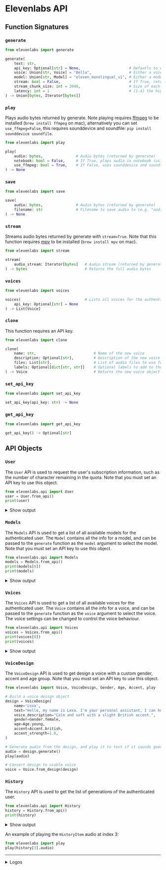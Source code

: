 # Elevenlabs API

## Function Signatures

### `generate`

```py
from elevenlabs import generate

generate(
    text: str,
    api_key: Optional[str] = None,                      # Defautls to env variable ELEVEN_API_KEY, or None if not set but quota will be limited
    voice: Union[str, Voice] = "Bella",                 # Either a voice name, voice_id, or Voice object (use voice object to control stability and similarity_boost)
    model: Union[str, Model] = "eleven_monolingual_v1", # Either a model name or Model object
    stream: bool = False,                               # If True, returns a generator streaming bytes
    stream_chunk_size: int = 2048,                      # Size of each chunk when stream=True
    latency: int = 1                                    # [1-4] the higher the more optimized for streaming latency (only works with stream=True)
) -> Union[bytes, Iterator[bytes]]
```

### `play`

Plays audio bytes returned by generate. Note playing requires [ffmpeg](https://ffmpeg.org/download.html) to be installed (`brew install ffmpeg` on mac), alternatively you can set `use_ffmpeg=False`, this requires sounddevice and soundfile: `pip install sounddevice soundfile`.

```py
from elevenlabs import play

play(
    audio: bytes,               # Audio bytes (returned by generate)
    notebook: bool = False,     # If True, plays audio in notebook (using IPython.display.Audio) else uses ffmpeg
    use_ffmpeg: bool = True,    # If False, uses sounddevice and soundfile to play audio
) -> None
```

### `save`

```py
from elevenlabs import save

save(
    audio: bytes,               # Audio bytes (returned by generate)
    filename: str               # Filename to save audio to (e.g. "audio.wav")
) -> None
```

### `stream`

Streams audio bytes returned by generate with `stream=True`. Note that this function requires [mpv](https://mpv.io/installation/) to be installed (`brew install mpv` on mac).

```py
from elevenlabs import stream

stream(
    audio_stream: Iterator[bytes]   # Audio stream (returned by generate with stream=True)
) -> bytes                          # Returns the full audio bytes
```

### `voices`

```py
from elevenlabs import voices

voices(                             # Lists all voices for the authenticated user, or the default voices if no API key is set
    api_key: Optional[str] = None
) -> List[Voice]
```

### `clone`

This function requires an API key.

```py
from elevenlabs import clone

clone(
    name: str,                          # Name of the new voice
    description: Optional[str],         # Description of the new voice
    files: List[str],                   # List of audio files to use for cloning
    labels: Optional[dict[str, str]]    # Optional labels to add to the new voice
) -> Voice                              # Returns the new voice object
```

### `set_api_key`

```py
from elevenlabs import set_api_key

set_api_key(api_key: str) -> None
```

### `get_api_key`

```py
from elevenlabs import get_api_key

get_api_key() -> Optional[str]
```



## API Objects

### `User`
The `User` API is used to request the user's subscription information, such as the number of character remaining in the quota. Note that you must set an API key to use this object.

```py
from elevenlabs.api import User
user = User.from_api()
print(user)
```
<details> <summary> Show output </summary>

```py
User(
    subscription=Subscription(
        character_count=5185,
        character_limit=10000,
        available_models=[Models(model_id='prod', display_name='Prod')],
        status='free'
    )
)
```

</details>

### `Models`

The `Models` API is used to get a list of all available models for the authenticated user. The `Model` contains all the info for a model, and can be passed to the `generate` function as the `model` argument to select the model. Note that you must set an API key to use this object.

```py
from elevenlabs.api import Models
models = Models.from_api()
print(models[0])
print(models)
```

<details> <summary> Show output </summary>

```py
Model(
    model_id='eleven_monolingual_v1',
    name='Eleven Monolingual v1',
    token_cost_factor=1.0,
    description='Use our standard English language model to generate speech in a variety of voices, styles and moods.'
)
```

```py
Models(
    models=[
        Model(
            model_id='eleven_monolingual_v1',
            name='Eleven Monolingual v1',
            token_cost_factor=1.0,
            description='Use our standard English language model to generate speech in a variety of voices, styles and moods.'
        ),
        Model(
            model_id='eleven_multilingual_v1',
            name='Eleven Multilingual v1',
            token_cost_factor=1.0,
            description='Generate lifelike speech in multiple languages and create content that resonates with a broader audience. '
        )
    ]
)
```

</details>

### `Voices`

The `Voices` API is used to get a list of all available voices for the authenticated user. The `Voice` contains all the info for a voice, and can be passed to the `generate` function as the `voice` argument to select the voice. The voice settings can be changed to control the voice behaviour.

```py
from elevenlabs.api import Voices
voices = Voices.from_api()
print(voices[0])
print(voices)
```

<details> <summary> Show output </summary>

```py
Voice(
    voice_id='21m00Tcm4TlvDq8ikWAM',
    name='Rachel',
    category='premade',
    settings=None
)
```

```py
Voices(
    voices=[
        Voice(
            voice_id='21m00Tcm4TlvDq8ikWAM',
            name='Rachel',
            category='premade',
            settings=None
        ),
        Voice(
            voice_id='AZnzlk1XvdvUeBnXmlld',
            name='Domi',
            category='premade',
            settings=None
        ),
        Voice(
            voice_id='EXAVITQu4vr4xnSDxMaL',
            name='Bella',
            category='premade',
            settings=None
        ),
        ...
    ]
)
```

</details>


### `VoiceDesign`

The `VoiceDesign` API is used to get design a voice with a custom gender, accent and age group. Note that you must set an API key to use this object.
```py
from elevenlabs import Voice, VoiceDesign, Gender, Age, Accent, play

# Build a voice deisgn object
design = VoiceDesign(
    name='Lexa',
    text="Hello, my name is Lexa. I'm your personal assistant, I can help you with your daily tasks and I can also read you the news.",
    voice_description="Calm and soft with a slight British accent.",
    gender=Gender.female,
    age=Age.young,
    accent=Accent.british,
    accent_strength=1.0,
)

# Generate audio from the design, and play it to test if it sounds good (optional)
audio = design.generate()
play(audio)

# Convert design to usable voice
voice = Voice.from_design(design)
```

### `History`

The `History` API is used to get the list of generations of the authenticated user.

```py
from elevenlabs.api import History
history = History.from_api()
print(history)
```

<details> <summary> Show output </summary>

```py
History(
    history=[
        HistoryItem(
            history_item_id='coDAIxWBxUhQuIaMIicv',
            request_id='d680d4160837cb610a64e1a28d72e37b',
            voice_id='EXAVITQu4vr4xnSDxMaL',
            text=' This is a... streaming voice!! ',
            date=datetime.datetime(2023, 4, 18, 14, 24, 5),
            date_unix=1681827845,
            character_count_change_from=5153,
            character_count_change_to=5185,
            character_count_change=32,
            content_type='audio/mpeg',
            settings=VoiceSettings(stability=0.245, similarity_boost=0.75),
            feedback=None
        ),
        HistoryItem(
            history_item_id='lXryIJPkG4KmR4lZFAPF',
            request_id='31e1ead811826efb38e4c867d383da77',
            voice_id='EXAVITQu4vr4xnSDxMaL',
            text=" Hi! I'm the world's most advanced text-to-speech system, made by elevenlabs. ",
            date=datetime.datetime(2023, 4, 18, 14, 21, 32),
            date_unix=1681827692,
            character_count_change_from=5075,
            character_count_change_to=5153,
            character_count_change=78,
            content_type='audio/mpeg',
            settings=VoiceSettings(stability=0.245, similarity_boost=0.75),
            feedback=None
        ),
        ...
    ]
)
```

</details>

An example of playing the `HistoryItem` audio at index 3:
```py
from elevenlabs import play
play(history[3].audio)
```



<hr/>



<details><summary>Logos</summary>

![IIMultilingualV2](https://github.com/elevenlabs/elevenlabs-python/assets/12028621/4f85c9cf-85b6-435e-ab50-5b8c7c4e9dd2)

</details>
